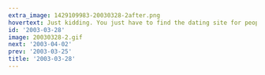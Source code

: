 ```yaml
---
extra_image: 1429109983-20030328-2after.png
hovertext: Just kidding. You just have to find the dating site for people with that particular fetish and you're set for life.
id: '2003-03-28'
image: 20030328-2.gif
next: '2003-04-02'
prev: '2003-03-25'
title: '2003-03-28'
---
```

